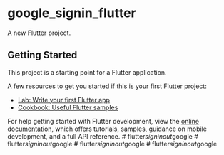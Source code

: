 # google_signin_flutter

A new Flutter project.

## Getting Started

This project is a starting point for a Flutter application.

A few resources to get you started if this is your first Flutter project:

- [Lab: Write your first Flutter app](https://docs.flutter.dev/get-started/codelab)
- [Cookbook: Useful Flutter samples](https://docs.flutter.dev/cookbook)

For help getting started with Flutter development, view the
[online documentation](https://docs.flutter.dev/), which offers tutorials,
samples, guidance on mobile development, and a full API reference.
#   f l u t t e r _ s i g n i n o u t _ g o o g l e  
 #   f l u t t e r _ s i g n i n o u t _ g o o g l e  
 #   f l u t t e r _ s i g n i n o u t _ g o o g l e  
 #   f l u t t e r _ s i g n i n o u t _ g o o g l e  
 